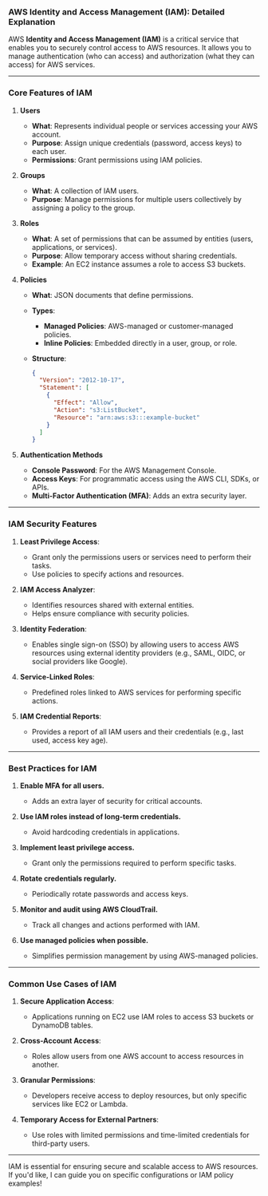 ### AWS Identity and Access Management (IAM): Detailed Explanation

AWS **Identity and Access Management (IAM)** is a critical service that enables you to securely control access to AWS resources. It allows you to manage authentication (who can access) and authorization (what they can access) for AWS services.

---

### **Core Features of IAM**

1. **Users**
    
    - **What**: Represents individual people or services accessing your AWS account.
    - **Purpose**: Assign unique credentials (password, access keys) to each user.
    - **Permissions**: Grant permissions using IAM policies.
2. **Groups**
    
    - **What**: A collection of IAM users.
    - **Purpose**: Manage permissions for multiple users collectively by assigning a policy to the group.
3. **Roles**
    
    - **What**: A set of permissions that can be assumed by entities (users, applications, or services).
    - **Purpose**: Allow temporary access without sharing credentials.
    - **Example**: An EC2 instance assumes a role to access S3 buckets.
4. **Policies**
    
    - **What**: JSON documents that define permissions.
    - **Types**:
        - **Managed Policies**: AWS-managed or customer-managed policies.
        - **Inline Policies**: Embedded directly in a user, group, or role.
    - **Structure**:
        
        ```json
        {
          "Version": "2012-10-17",
          "Statement": [
            {
              "Effect": "Allow",
              "Action": "s3:ListBucket",
              "Resource": "arn:aws:s3:::example-bucket"
            }
          ]
        }
        ```
        
5. **Authentication Methods**
    
    - **Console Password**: For the AWS Management Console.
    - **Access Keys**: For programmatic access using the AWS CLI, SDKs, or APIs.
    - **Multi-Factor Authentication (MFA)**: Adds an extra security layer.

---

### **IAM Security Features**

1. **Least Privilege Access**:
    
    - Grant only the permissions users or services need to perform their tasks.
    - Use policies to specify actions and resources.
2. **IAM Access Analyzer**:
    
    - Identifies resources shared with external entities.
    - Helps ensure compliance with security policies.
3. **Identity Federation**:
    
    - Enables single sign-on (SSO) by allowing users to access AWS resources using external identity providers (e.g., SAML, OIDC, or social providers like Google).
4. **Service-Linked Roles**:
    
    - Predefined roles linked to AWS services for performing specific actions.
5. **IAM Credential Reports**:
    
    - Provides a report of all IAM users and their credentials (e.g., last used, access key age).

---

### **Best Practices for IAM**

1. **Enable MFA for all users.**
    
    - Adds an extra layer of security for critical accounts.
2. **Use IAM roles instead of long-term credentials.**
    
    - Avoid hardcoding credentials in applications.
3. **Implement least privilege access.**
    
    - Grant only the permissions required to perform specific tasks.
4. **Rotate credentials regularly.**
    
    - Periodically rotate passwords and access keys.
5. **Monitor and audit using AWS CloudTrail.**
    
    - Track all changes and actions performed with IAM.
6. **Use managed policies when possible.**
    
    - Simplifies permission management by using AWS-managed policies.

---

### **Common Use Cases of IAM**

1. **Secure Application Access**:
    
    - Applications running on EC2 use IAM roles to access S3 buckets or DynamoDB tables.
2. **Cross-Account Access**:
    
    - Roles allow users from one AWS account to access resources in another.
3. **Granular Permissions**:
    
    - Developers receive access to deploy resources, but only specific services like EC2 or Lambda.
4. **Temporary Access for External Partners**:
    
    - Use roles with limited permissions and time-limited credentials for third-party users.

---

IAM is essential for ensuring secure and scalable access to AWS resources. If you'd like, I can guide you on specific configurations or IAM policy examples!